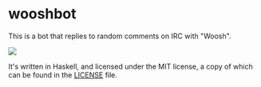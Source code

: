 # wooshbot

This is a bot that replies to random comments on IRC with "Woosh".

![](https://xkcd.com/1627/)

It's written in Haskell, and licensed under the MIT license, a copy of
which can be found in the [LICENSE](LICENSE) file.
